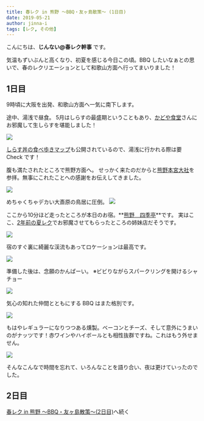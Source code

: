 ```yaml
---
title: 春レク in 熊野 ～BBQ・友ヶ島散策～ (1日目)
date: 2019-05-21
author: jinna-i
tags: [レク, その他]
---
```


こんにちは、**じんない@春レク幹事** です。

気温もずいぶんと高くなり、初夏を感じる今日この頃。BBQ したいなぁとの思いで、春のレクリエーションとして和歌山方面へ行ってまいりました！

## 1日目

9時頃に大阪を出発、和歌山方面へ一気に南下します。

途中、湯浅で昼食。
5月はしらすの最盛期ということもあり、[かどや食堂](http://www.yuasa-kadoya.com/)さんにお邪魔して生しらすを堪能しました！

![](images/2019-spring-recreation-day1-1.jpg)

[しらす丼の食べ歩きマップ](http://www.town.yuasa.wakayama.jp/publics/download/?file=/files/content_type/type019/183/201601191409187373.pdf)も公開されているので、湯浅に行かれる際は要 Check です！

腹も満たされたところで熊野方面へ。
せっかく来たのだからと[熊野本宮大社](http://www.hongutaisha.jp/)を参拝。無事にこれたことへの感謝をお伝えしてきました。

![](images/2019-spring-recreation-day1-2.jpg)

めちゃくちゃデカい大斎原の鳥居に圧倒。
![](images/2019-spring-recreation-day1-3.jpg)

ここから10分ほど走ったところが本日のお宿。**[熊野　四季亭](http://kumano.shikitei.info/)**です。
実はここ、[2年前の夏レク](https://mseeeen.msen.jp/2017-summer-recreation-in-biwako-1/)でお邪魔させてもらったところの姉妹店だそうです。

![](images/2019-spring-recreation-day1-4.jpg)

宿のすぐ裏に綺麗な渓流もあってロケーションは最高です。

![](images/2019-spring-recreation-day1-5.jpg)

準備した後は、念願のかんぱーい。
※ビビりながらスパークリングを開けるシャチョー

![](images/2019-spring-recreation-day1-6.jpg)

気心の知れた仲間とともにする BBQ はまた格別です。

![](images/2019-spring-recreation-day1-7.jpg)

もはやレギュラーになりつつある燻製。ベーコンとチーズ、そして意外にうまいのがナッツです！赤ワインやハイボールとも相性抜群ですね。これはもう外せません。

![](images/2019-spring-recreation-day1-8.jpg)

そんなこんなで時間を忘れて、いろんなことを語り合い、夜は更けていったのでした。

## 2日目
[春レク in 熊野 ～BBQ・友ヶ島散策～(2日目)](https://mseeeen.msen.jp/2019-spring-recreation-day2)へ続く